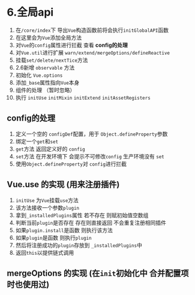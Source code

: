 # 6.全局api

1.  在`/core/index`下 导出`Vue`构造函数前将会执行`initGlobalAPI`函数
2.  在这里会为`Vue`添加全局方法
3.  对`Vue`的`config`属性进行拦截 查看 **config的处理**
4.  对`Vue.util`进行扩展 `warn/extend/mergeOptions/defineReactive`
5.  挂载`set/delete/nextTice`方法
6.  2.6新增 `observable` 方法
7.  初始化 `Vue.options`
8.  添加`_base`属性指向`Vue`本身
9.  组件的处理 （暂时忽略）
10. 执行 `initUse` `initMixin` `initExtend` `initAssetRegisters`


## config的处理
1.  定义一个空的 `configDef`配置，用于 `Object.defineProperty`参数
2.  绑定一个`get`和`set`
3.  `get`方法 返回定义好的 `config`
4.  `set`方法 在开发环境下 会提示不可修改`config` 生产环境没有 `set`
5.  使用`Object.defineProperty`对 `config`进行拦截

## Vue.use 的实现 (用来注册插件)
1. `initUse` 为`Vue`挂载`use`方法
2. 该方法接收一个参数`plugin`
3. 拿到`_installedPlugins`属性 若不存在 则赋初始值空数组
4. 判断当前`plugin`是否存在 存在则直接返回 不会重复注册相同插件
5. 如果`plugin.install`是函数 则执行该方法
6. 如果`plugin`是函数 则执行`plugin`
7. 然后将注册成功的`plugin`存放到 `_installedPlugins`中
8. 返回`this`以提供链式调用


## mergeOptions 的实现 (在`init`初始化中 合并配置项时也使用过)
